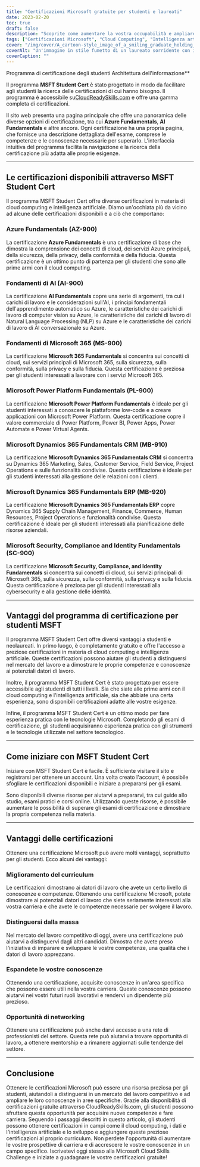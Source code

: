 ```yaml
---
title: "Certificazioni Microsoft gratuite per studenti e laureati"
date: 2023-02-20
toc: true
draft: false
description: "Scoprite come aumentare la vostra occupabilità e ampliare le vostre competenze nel cloud computing e nell'intelligenza artificiale con le certificazioni Microsoft gratuite disponibili attraverso il programma MSFT Student Cert su CloudReadySkills.com."
tags: ["Certificazioni Microsoft", "Cloud Computing", "Intelligenza artificiale", "Certificato per studenti MSFT", "Fondamenti di Azure", "Fondamenti di IA", "Fondamenti di Microsoft 365", "Fondamenti della piattaforma Power", "Fondamenti di Dynamics 365 CRM", "Fondamenti di Dynamics 365 ERP", "Conformità alla sicurezza e identità", "Competenze pronte per il cloud", "Formazione online", "Sviluppo della carriera", "Certificazione IT", "Istruzione gratuita", "Apprendimento online", "Competenze tecniche", "Avanzamento di carriera"]
cover: "/img/cover/A_cartoon-style_image_of_a_smiling_graduate_holding_a_laptop.png"
coverAlt: "Un'immagine in stile fumetto di un laureato sorridente con in mano un computer portatile e un certificato, in piedi davanti a un server informatico con le nuvole sullo sfondo, che rappresenta la connessione tra cloud computing e avanzamento di carriera."
coverCaption: ""
---
```

 Programma di certificazione degli studenti Architettura dell'informazione**

Il programma **MSFT Student Cert** è stato progettato in modo da facilitare agli studenti la ricerca delle certificazioni di cui hanno bisogno. Il programma è accessibile su[CloudReadySkills.com](https://msftstudentcert.cloudreadyskills.com/) e offre una gamma completa di certificazioni.

Il sito web presenta una pagina principale che offre una panoramica delle diverse opzioni di certificazione, tra cui **Azure Fundamentals**, **AI Fundamentals** e altre ancora. Ogni certificazione ha una propria pagina, che fornisce una descrizione dettagliata dell'esame, comprese le competenze e le conoscenze necessarie per superarlo. L'interfaccia intuitiva del programma facilita la navigazione e la ricerca della certificazione più adatta alle proprie esigenze.

______

## Le certificazioni disponibili attraverso MSFT Student Cert

Il programma MSFT Student Cert offre diverse certificazioni in materia di cloud computing e intelligenza artificiale. Diamo un'occhiata più da vicino ad alcune delle certificazioni disponibili e a ciò che comportano:

### Azure Fundamentals (AZ-900)

La certificazione **Azure Fundamentals** è una certificazione di base che dimostra la comprensione dei concetti di cloud, dei servizi Azure principali, della sicurezza, della privacy, della conformità e della fiducia. Questa certificazione è un ottimo punto di partenza per gli studenti che sono alle prime armi con il cloud computing.

### Fondamenti di AI (AI-900)

La certificazione **AI Fundamentals** copre una serie di argomenti, tra cui i carichi di lavoro e le considerazioni sull'AI, i principi fondamentali dell'apprendimento automatico su Azure, le caratteristiche dei carichi di lavoro di computer vision su Azure, le caratteristiche dei carichi di lavoro di Natural Language Processing (NLP) su Azure e le caratteristiche dei carichi di lavoro di AI conversazionale su Azure.

### Fondamenti di Microsoft 365 (MS-900)

La certificazione **Microsoft 365 Fundamentals** si concentra sui concetti di cloud, sui servizi principali di Microsoft 365, sulla sicurezza, sulla conformità, sulla privacy e sulla fiducia. Questa certificazione è preziosa per gli studenti interessati a lavorare con i servizi Microsoft 365.

### Microsoft Power Platform Fundamentals (PL-900)

La certificazione **Microsoft Power Platform Fundamentals** è ideale per gli studenti interessati a conoscere le piattaforme low-code e a creare applicazioni con Microsoft Power Platform. Questa certificazione copre il valore commerciale di Power Platform, Power BI, Power Apps, Power Automate e Power Virtual Agents.

### Microsoft Dynamics 365 Fundamentals CRM (MB-910)

La certificazione **Microsoft Dynamics 365 Fundamentals CRM** si concentra su Dynamics 365 Marketing, Sales, Customer Service, Field Service, Project Operations e sulle funzionalità condivise. Questa certificazione è ideale per gli studenti interessati alla gestione delle relazioni con i clienti.

### Microsoft Dynamics 365 Fundamentals ERP (MB-920)

La certificazione **Microsoft Dynamics 365 Fundamentals ERP** copre Dynamics 365 Supply Chain Management, Finance, Commerce, Human Resources, Project Operations e funzionalità condivise. Questa certificazione è ideale per gli studenti interessati alla pianificazione delle risorse aziendali.

### Microsoft Security, Compliance and Identity Fundamentals (SC-900)

La certificazione **Microsoft Security, Compliance, and Identity Fundamentals** si concentra sui concetti di cloud, sui servizi principali di Microsoft 365, sulla sicurezza, sulla conformità, sulla privacy e sulla fiducia. Questa certificazione è preziosa per gli studenti interessati alla cybersecurity e alla gestione delle identità.

______

## Vantaggi del programma di certificazione per studenti MSFT

Il programma MSFT Student Cert offre diversi vantaggi a studenti e neolaureati. In primo luogo, è completamente gratuito e offre l'accesso a preziose certificazioni in materia di cloud computing e intelligenza artificiale. Queste certificazioni possono aiutare gli studenti a distinguersi nel mercato del lavoro e a dimostrare le proprie competenze e conoscenze ai potenziali datori di lavoro.

Inoltre, il programma MSFT Student Cert è stato progettato per essere accessibile agli studenti di tutti i livelli. Sia che siate alle prime armi con il cloud computing e l'intelligenza artificiale, sia che abbiate una certa esperienza, sono disponibili certificazioni adatte alle vostre esigenze.

Infine, il programma MSFT Student Cert è un ottimo modo per fare esperienza pratica con le tecnologie Microsoft. Completando gli esami di certificazione, gli studenti acquisiranno esperienza pratica con gli strumenti e le tecnologie utilizzate nel settore tecnologico.

______

## Come iniziare con MSFT Student Cert

Iniziare con MSFT Student Cert è facile. È sufficiente visitare il sito e registrarsi per ottenere un account. Una volta creato l'account, è possibile sfogliare le certificazioni disponibili e iniziare a prepararsi per gli esami.

Sono disponibili diverse risorse per aiutarvi a prepararvi, tra cui guide allo studio, esami pratici e corsi online. Utilizzando queste risorse, è possibile aumentare le possibilità di superare gli esami di certificazione e dimostrare la propria competenza nella materia.

______

## Vantaggi delle certificazioni

Ottenere una certificazione Microsoft può avere molti vantaggi, soprattutto per gli studenti. Ecco alcuni dei vantaggi:

### Miglioramento del curriculum
Le certificazioni dimostrano ai datori di lavoro che avete un certo livello di conoscenze e competenze. Ottenendo una certificazione Microsoft, potete dimostrare ai potenziali datori di lavoro che siete seriamente interessati alla vostra carriera e che avete le competenze necessarie per svolgere il lavoro.

### Distinguersi dalla massa
Nel mercato del lavoro competitivo di oggi, avere una certificazione può aiutarvi a distinguervi dagli altri candidati. Dimostra che avete preso l'iniziativa di imparare e sviluppare le vostre competenze, una qualità che i datori di lavoro apprezzano.

### Espandete le vostre conoscenze
Ottenendo una certificazione, acquisite conoscenze in un'area specifica che possono essere utili nella vostra carriera. Queste conoscenze possono aiutarvi nei vostri futuri ruoli lavorativi e rendervi un dipendente più prezioso.

### Opportunità di networking
Ottenere una certificazione può anche darvi accesso a una rete di professionisti del settore. Questa rete può aiutarvi a trovare opportunità di lavoro, a ottenere mentorship e a rimanere aggiornati sulle tendenze del settore.

______

## Conclusione

Ottenere le certificazioni Microsoft può essere una risorsa preziosa per gli studenti, aiutandoli a distinguersi in un mercato del lavoro competitivo e ad ampliare le loro conoscenze in aree specifiche. Grazie alla disponibilità di certificazioni gratuite attraverso CloudReadySkills.com, gli studenti possono sfruttare questa opportunità per acquisire nuove competenze e fare carriera. Seguendo i passaggi descritti in questo articolo, gli studenti possono ottenere certificazioni in campi come il cloud computing, i dati e l'intelligenza artificiale e lo sviluppo e aggiungere queste preziose certificazioni al proprio curriculum. Non perdete l'opportunità di aumentare le vostre prospettive di carriera e di accrescere le vostre conoscenze in un campo specifico. Iscrivetevi oggi stesso alla Microsoft Cloud Skills Challenge e iniziate a guadagnare le vostre certificazioni gratuite!

